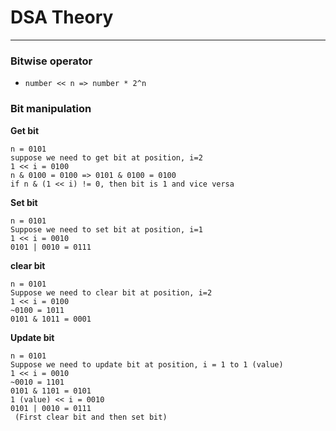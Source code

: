 # DSA Theory
---
### Bitwise operator
- `number << n => number * 2^n`

### Bit manipulation
**Get bit**
```
n = 0101
suppose we need to get bit at position, i=2
1 << i = 0100
n & 0100 = 0100 => 0101 & 0100 = 0100
if n & (1 << i) != 0, then bit is 1 and vice versa
```
**Set bit**
```
n = 0101
Suppose we need to set bit at position, i=1
1 << i = 0010
0101 | 0010 = 0111
```
**clear bit**
```
n = 0101
Suppose we need to clear bit at position, i=2
1 << i = 0100
~0100 = 1011
0101 & 1011 = 0001
```
**Update bit**
```
n = 0101
Suppose we need to update bit at position, i = 1 to 1 (value)
1 << i = 0010
~0010 = 1101
0101 & 1101 = 0101
1 (value) << i = 0010
0101 | 0010 = 0111
 (First clear bit and then set bit) 
```